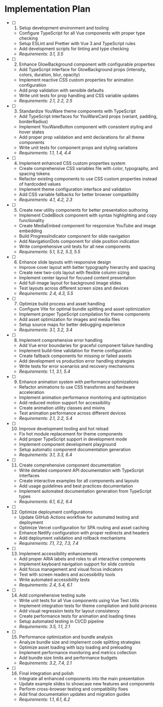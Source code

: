 # Implementation Plan

- [ ] 1. Setup development environment and tooling
  - Configure TypeScript for all Vue components with proper type checking
  - Setup ESLint and Prettier with Vue 3 and TypeScript rules
  - Add development scripts for linting and type checking
  - _Requirements: 3.1, 3.5_

- [ ] 2. Enhance GlowBackground component with configurable properties
  - Add TypeScript interface for GlowBackground props (intensity, colors, duration, blur, opacity)
  - Implement reactive CSS custom properties for animation configuration
  - Add prop validation with sensible defaults
  - Write unit tests for prop handling and CSS variable updates
  - _Requirements: 2.1, 2.2, 2.5_

- [ ] 3. Standardize YouWare theme components with TypeScript
  - Add TypeScript interfaces for YouWareCard props (variant, padding, borderRadius)
  - Implement YouWareButton component with consistent styling and hover states
  - Add proper prop validation and emit declarations for all theme components
  - Write unit tests for component props and styling variations
  - _Requirements: 1.1, 1.4, 4.4_

- [ ] 4. Implement enhanced CSS custom properties system
  - Create comprehensive CSS variables file with color, typography, and spacing tokens
  - Refactor existing components to use CSS custom properties instead of hardcoded values
  - Implement theme configuration interface and validation
  - Add CSS variable fallbacks for better browser compatibility
  - _Requirements: 4.1, 4.2, 2.3_

- [ ] 5. Create new utility components for better presentation authoring
  - Implement CodeBlock component with syntax highlighting and copy functionality
  - Create MediaEmbed component for responsive YouTube and image embedding
  - Build ProgressIndicator component for slide navigation
  - Add NavigationDots component for slide position indication
  - Write comprehensive unit tests for all new components
  - _Requirements: 5.1, 5.2, 5.3, 5.5_

- [ ] 6. Enhance slide layouts with responsive design
  - Improve cover layout with better typography hierarchy and spacing
  - Create new two-cols layout with flexible column sizing
  - Implement center layout for focused content presentation
  - Add full-image layout for background image slides
  - Test layouts across different screen sizes and devices
  - _Requirements: 2.4, 4.3, 5.5_

- [ ] 7. Optimize build process and asset handling
  - Configure Vite for optimal bundle splitting and asset optimization
  - Implement proper TypeScript compilation for theme components
  - Add asset optimization for images and media files
  - Setup source maps for better debugging experience
  - _Requirements: 3.1, 3.2, 3.4_

- [ ] 8. Implement comprehensive error handling
  - Add Vue error boundaries for graceful component failure handling
  - Implement build-time validation for theme configuration
  - Create fallback components for missing or failed assets
  - Add development vs production error handling strategies
  - Write tests for error scenarios and recovery mechanisms
  - _Requirements: 1.1, 3.1, 5.4_

- [ ] 9. Enhance animation system with performance optimizations
  - Refactor animations to use CSS transforms and hardware acceleration
  - Implement animation performance monitoring and optimization
  - Add reduced motion support for accessibility
  - Create animation utility classes and mixins
  - Test animation performance across different devices
  - _Requirements: 2.1, 2.2, 5.4_

- [ ] 10. Improve development tooling and hot reload
  - Fix hot module replacement for theme components
  - Add proper TypeScript support in development mode
  - Implement component development playground
  - Setup automatic component documentation generation
  - _Requirements: 3.1, 3.3, 6.4_

- [ ] 11. Create comprehensive component documentation
  - Write detailed component API documentation with TypeScript interfaces
  - Create interactive examples for all components and layouts
  - Add usage guidelines and best practices documentation
  - Implement automated documentation generation from TypeScript types
  - _Requirements: 6.1, 6.2, 6.4_

- [ ] 12. Optimize deployment configurations
  - Update GitHub Actions workflow for automated testing and deployment
  - Optimize Vercel configuration for SPA routing and asset caching
  - Enhance Netlify configuration with proper redirects and headers
  - Add deployment validation and rollback mechanisms
  - _Requirements: 7.1, 7.2, 7.3, 7.4_

- [ ] 13. Implement accessibility enhancements
  - Add proper ARIA labels and roles to all interactive components
  - Implement keyboard navigation support for slide controls
  - Add focus management and visual focus indicators
  - Test with screen readers and accessibility tools
  - Write automated accessibility tests
  - _Requirements: 2.4, 5.4, 6.1_

- [ ] 14. Add comprehensive testing suite
  - Write unit tests for all Vue components using Vue Test Utils
  - Implement integration tests for theme compilation and build process
  - Add visual regression tests for layout consistency
  - Create performance tests for animation and loading times
  - Setup automated testing in CI/CD pipeline
  - _Requirements: 3.5, 1.1, 2.1_

- [ ] 15. Performance optimization and bundle analysis
  - Analyze bundle size and implement code splitting strategies
  - Optimize asset loading with lazy loading and preloading
  - Implement performance monitoring and metrics collection
  - Add bundle size limits and performance budgets
  - _Requirements: 3.2, 7.4, 2.1_

- [ ] 16. Final integration and polish
  - Integrate all enhanced components into the main presentation
  - Update example slides to showcase new features and components
  - Perform cross-browser testing and compatibility fixes
  - Add final documentation updates and migration guides
  - _Requirements: 1.1, 6.1, 6.2_
